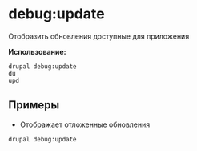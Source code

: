 # debug:update
Отобразить обновления доступные для приложения

**Использование:**
```
drupal debug:update
du
upd
```

## Примеры
* Отображает отложенные обновления
```
drupal debug:update
```
